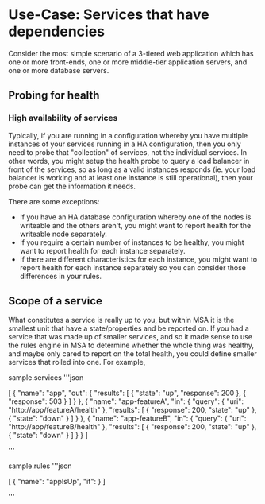# Use-Case: Services that have dependencies

Consider the most simple scenario of a 3-tiered web application which has one or more front-ends, one or more middle-tier application servers, and one or more database servers.




## Probing for health

### High availability of services
Typically, if you are running in a configuration whereby you have multiple instances of your services running in a HA configuration, then you only need to probe that "collection" of services, not the individual services. In other words, you might setup the health probe to query a load balancer in front of the services, so as long as a valid instances responds (ie. your load balancer is working and at least one instance is still operational), then your probe can get the information it needs.

There are some exceptions:
* If you have an HA database configuration whereby one of the nodes is writeable and the others aren't, you might want to report health for the writeable node separately.
* If you require a certain number of instances to be healthy, you might want to report health for each instance separately.
* If there are different characteristics for each instance, you might want to report health for each instance separately so you can consider those differences in your rules.

## Scope of a service
What constitutes a service is really up to you, but within MSA it is the smallest unit that have a state/properties and be reported on. If you had a service that was made up of smaller services, and so it made sense to use the rules engine in MSA to determine whether the whole thing was healthy, and maybe only cared to report on the total health, you could define smaller services that rolled into one. For example,

sample.services
'''json

[
  {
    "name": "app",
    "out": {
      "results": [
        {
          "state": "up",
          "response": 200
        },
        {
          "response": 503
        }
      ]
    }
  },
  {
    "name": "app-featureA",
    "in": {
      "query": {
        "uri": "http://app/featureA/health"
      },
      "results": [
        {
          "response": 200,
          "state": "up"
        },
        {
          "state": "down"
        }
      ]
    }
  },
  {
    "name": "app-featureB",
    "in": {
      "query": {
        "uri": "http://app/featureB/health"
      },
      "results": [
        {
          "response": 200,
          "state": "up"
        },
        {
          "state": "down"
        }
      ]
    }
  }
]

'''

sample.rules
'''json

[
  {
    "name": "appIsUp",
    "if": 
  }
]

'''
